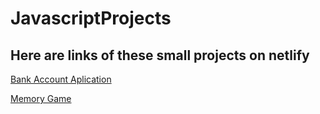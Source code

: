 # JavascriptProjects

## Here are links of these small projects on netlify

[Bank Account Aplication](https://bankaccdp.netlify.app/) </br>

[Memory Game](https://memorygamedp.netlify.app/)
